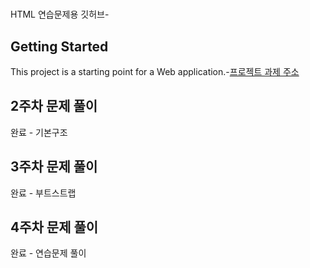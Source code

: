  # 
HTML 연습문제용 깃허브- 
 ## Getting Started
 This project is a starting point for a Web application.-[프로젝트 과제 주소](https://github.com/jjimjjim/JavaWeb)
 ## 2주차 문제 풀이
 완료 - 기본구조
 ## 3주차 문제 풀이
 완료 - 부트스트랩
 ## 4주차 문제 풀이
 완료 - 연습문제 풀이
